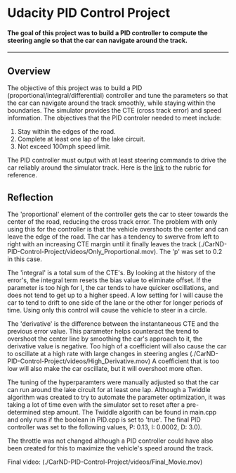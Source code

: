 # Udacity PID Control Project

#### The goal of this project was to build a PID controller to compute the steering angle so that the car can navigate around the track.

---

## Overview

The objective of this project was to build a PID (proportional/integral/differential) controller and tune the parameters so that the car can navigate around the track smoothly, while staying within the boundaries. The simulator provides the CTE (cross track error) and speed information. The objectives that the PID controler needed to meet include:
   
1. Stay within the edges of the road.
2. Complete at least one lap of the lake circuit.
3. Not exceed 100mph speed limit.
  
The PID controller must output with at least steering commands to drive the car reliably around the simulator track. Here is the [link](https://review.udacity.com/#!/rubrics/1972/view) to the rubric for reference.

## Reflection

The 'proportional' element of the controller gets the car to steer towards the center of the road, reducing the cross track error. The problem with only using this for the controller is that the vehicle overshoots the center and can leave the edge of the road. The car has a tendency to swerve from left to right with an increasing CTE margin until it finally leaves the track (./CarND-PID-Control-Project/videos/Only_Proportional.mov). The 'p' was set to 0.2 in this case.

The 'integral' is a total sum of the CTE's. By looking at the history of the error's, the integral term resets the bias value to eliminate offset. If the parameter is too high for I, the car tends to have quicker oscillations, and does not tend to get up to a higher speed. A low setting for I will cause the car to tend to drift to one side of the lane or the other for longer periods of time. Using only this control will cause the vehicle to steer in a circle.

The 'derivative' is the difference between the instantaneous CTE and the previous error value. This parameter helps counteract the trend to overshoot the center line by smoothing the car's approach to it, the derivative value is negative. Too high of a coefficient will also cause the car to oscillate at a high rate with large changes in steering angles (./CarND-PID-Control-Project/videos/High_Derivative.mov) A coefficient that is too low will also make the car oscillate, but it will overshoot more often.

The tuning of the hyperparamters were manually adjusted so that the car can run around the lake circuit for at least one lap. Although a Twiddle algorithm was created to try to automate the parameter optimization, it was taking a lot of time even with the simulator set to reset after a pre-determined step amount. The Twiddle algorith can be found in main.cpp and only runs if the boolean in PID.cpp is set to 'true'. The final PID controller was set to the following values, P: 0.13, I: 0.0002, D: 3.0).

The throttle was not changed although a PID controller could have also been created for this to maximize the vehicle's speed around the track.

Final video: (./CarND-PID-Control-Project/videos/Final_Movie.mov)